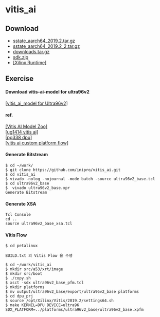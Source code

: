 # vitis_ai

## Download
- <a href="https://www.xilinx.com/member/forms/download/xef.html?filename=sstate_aarch64_2019.2.tar.gz">sstate_aarch64_2019.2.tar.gz</a>
- <a href="https://inipro-my.sharepoint.com/:u:/g/personal/admin_inipro_onmicrosoft_com/ET4jm31q0KNMofiI4aXsrOkB-huEFgoqQ37UKQGxS3pRrQ?e=AYBl3J">sstate_aarch64_2019.2_2.tar.gz</a>
- <a href="https://www.xilinx.com/member/forms/download/xef.html?filename=downloads_2019.2.tar.gz">downloads.tar.gz</a>
- <a href="https://inipro-my.sharepoint.com/:u:/g/personal/admin_inipro_onmicrosoft_com/ES79k1GAUJZGiLIs-ouX7VkBUI4gAv1c-uZ6xjUtmrf_Tg?e=mztIer">sdk.zip</a>
- <a href="https://www.xilinx.com/products/boards-and-kits/alveo/u200.html#gettingStarted">[Xilinx Runtime]</a>


## Exercise

#### Download vitis-ai-model for ultra96v2
<a href="http://avnet.me/vitis_ai_model_ULTRA96V2_2019.2-r1.1.1.deb">[vitis_ai_model for Ultra96v2]</a>  

#### ref.
<a href="https://github.com/Xilinx/AI-Model-Zoo/tree/7f3456b26724cc649960e3b6924488859eebe489">[Vitis AI Model Zoo]</a>  
<a href="https://www.xilinx.com/support/documentation/sw_manuals/vitis_ai/1_1/ug1414-vitis-ai.pdf">[ug1414 vitis ai]</a>  
<a href="https://www.xilinx.com/support/documentation/ip_documentation/dpu/v3_2/pg338-dpu.pdf">[pg338 dpu]</a>  
<a href="https://github.com/gewuek/vitis_ai_custom_platform_flow">[vitis ai custom platform flow]</a>  


#### Generate Bitstream
```
$ cd ~/work/
$ git clone https://github.com/inipro/vitis_ai.git
$ cd vitis_ai
$ vivado -nolog -nojournal -mode batch -source ultra96v2_base.tcl
$ cd ultra96v2_base
$  vivado ultra96v2_base.xpr
Generate Bitstream
```

#### Generate XSA
```
Tcl Console
cd ..
source ultra96v2_base_xsa.tcl
```

#### Vitis Flow
```
$ cd petalinux  

BUILD.txt 의 Vitis Flow 을 수행

$ cd ~/work/vitis_ai
$ mkdir src/a53/xrt/image
$ mkdir src/boot
$ ./copy.sh
$ xsct -sdx ultra96v2_base_pfm.tcl
$ mkdir platforms
$ mv output/ultra96v2_base/export/ultra96v2_base platforms
$ cd dpu_prj
$ source /opt/Xilinx/Vitis/2019.2/settings64.sh
$ make KERNEL=DPU DEVICE=ultra96 SDX_PLATFORM=../platforms/ultra96v2_base/ultra96v2_base.xpfm
```
